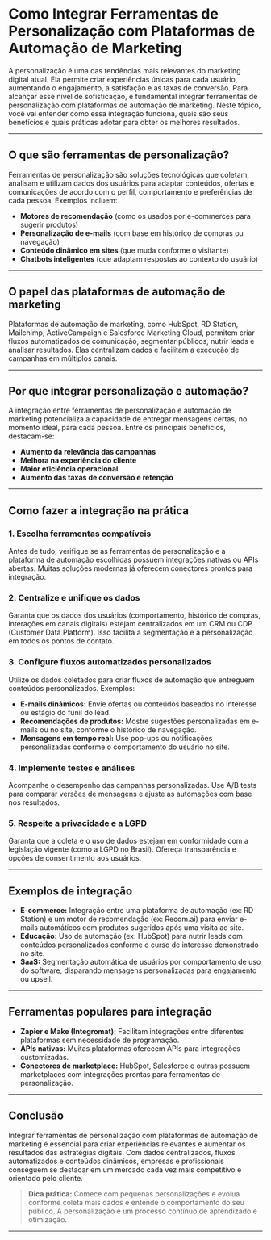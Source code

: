 
# Como Integrar Ferramentas de Personalização com Plataformas de Automação de Marketing

A personalização é uma das tendências mais relevantes do marketing digital atual. Ela permite criar experiências únicas para cada usuário, aumentando o engajamento, a satisfação e as taxas de conversão. Para alcançar esse nível de sofisticação, é fundamental integrar ferramentas de personalização com plataformas de automação de marketing. Neste tópico, você vai entender como essa integração funciona, quais são seus benefícios e quais práticas adotar para obter os melhores resultados.

---

## O que são ferramentas de personalização?

Ferramentas de personalização são soluções tecnológicas que coletam, analisam e utilizam dados dos usuários para adaptar conteúdos, ofertas e comunicações de acordo com o perfil, comportamento e preferências de cada pessoa. Exemplos incluem:

- **Motores de recomendação** (como os usados por e-commerces para sugerir produtos)
- **Personalização de e-mails** (com base em histórico de compras ou navegação)
- **Conteúdo dinâmico em sites** (que muda conforme o visitante)
- **Chatbots inteligentes** (que adaptam respostas ao contexto do usuário)

---

## O papel das plataformas de automação de marketing

Plataformas de automação de marketing, como HubSpot, RD Station, Mailchimp, ActiveCampaign e Salesforce Marketing Cloud, permitem criar fluxos automatizados de comunicação, segmentar públicos, nutrir leads e analisar resultados. Elas centralizam dados e facilitam a execução de campanhas em múltiplos canais.

---

## Por que integrar personalização e automação?

A integração entre ferramentas de personalização e automação de marketing potencializa a capacidade de entregar mensagens certas, no momento ideal, para cada pessoa. Entre os principais benefícios, destacam-se:

- **Aumento da relevância das campanhas**
- **Melhora na experiência do cliente**
- **Maior eficiência operacional**
- **Aumento das taxas de conversão e retenção**

---

## Como fazer a integração na prática

### 1. **Escolha ferramentas compatíveis**

Antes de tudo, verifique se as ferramentas de personalização e a plataforma de automação escolhidas possuem integrações nativas ou APIs abertas. Muitas soluções modernas já oferecem conectores prontos para integração.

### 2. **Centralize e unifique os dados**

Garanta que os dados dos usuários (comportamento, histórico de compras, interações em canais digitais) estejam centralizados em um CRM ou CDP (Customer Data Platform). Isso facilita a segmentação e a personalização em todos os pontos de contato.

### 3. **Configure fluxos automatizados personalizados**

Utilize os dados coletados para criar fluxos de automação que entreguem conteúdos personalizados. Exemplos:

- **E-mails dinâmicos:** Envie ofertas ou conteúdos baseados no interesse ou estágio do funil do lead.
- **Recomendações de produtos:** Mostre sugestões personalizadas em e-mails ou no site, conforme o histórico de navegação.
- **Mensagens em tempo real:** Use pop-ups ou notificações personalizadas conforme o comportamento do usuário no site.

### 4. **Implemente testes e análises**

Acompanhe o desempenho das campanhas personalizadas. Use A/B tests para comparar versões de mensagens e ajuste as automações com base nos resultados.

### 5. **Respeite a privacidade e a LGPD**

Garanta que a coleta e o uso de dados estejam em conformidade com a legislação vigente (como a LGPD no Brasil). Ofereça transparência e opções de consentimento aos usuários.

---

## Exemplos de integração

- **E-commerce:** Integração entre uma plataforma de automação (ex: RD Station) e um motor de recomendação (ex: Recom.ai) para enviar e-mails automáticos com produtos sugeridos após uma visita ao site.
- **Educação:** Uso de automação (ex: HubSpot) para nutrir leads com conteúdos personalizados conforme o curso de interesse demonstrado no site.
- **SaaS:** Segmentação automática de usuários por comportamento de uso do software, disparando mensagens personalizadas para engajamento ou upsell.

---

## Ferramentas populares para integração

- **Zapier e Make (Integromat):** Facilitam integrações entre diferentes plataformas sem necessidade de programação.
- **APIs nativas:** Muitas plataformas oferecem APIs para integrações customizadas.
- **Conectores de marketplace:** HubSpot, Salesforce e outras possuem marketplaces com integrações prontas para ferramentas de personalização.

---

## Conclusão

Integrar ferramentas de personalização com plataformas de automação de marketing é essencial para criar experiências relevantes e aumentar os resultados das estratégias digitais. Com dados centralizados, fluxos automatizados e conteúdos dinâmicos, empresas e profissionais conseguem se destacar em um mercado cada vez mais competitivo e orientado pelo cliente.

> **Dica prática:** Comece com pequenas personalizações e evolua conforme coleta mais dados e entende o comportamento do seu público. A personalização é um processo contínuo de aprendizado e otimização.

---
```